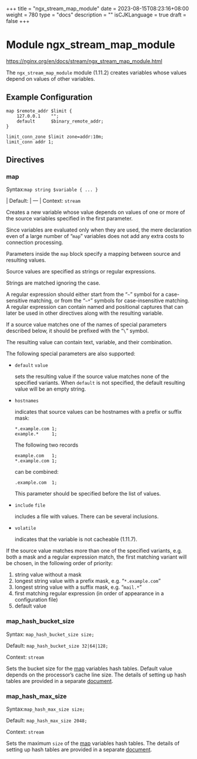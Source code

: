 +++
title = "ngx_stream_map_module"
date = 2023-08-15T08:23:16+08:00
weight = 780
type = "docs"
description = ""
isCJKLanguage = true
draft = false
+++

# Module ngx_stream_map_module

https://nginx.org/en/docs/stream/ngx_stream_map_module.html



The `ngx_stream_map_module` module (1.11.2) creates variables whose values depend on values of other variables.



## Example Configuration



```
map $remote_addr $limit {
    127.0.0.1    "";
    default      $binary_remote_addr;
}

limit_conn_zone $limit zone=addr:10m;
limit_conn addr 1;
```





## Directives



### map

  Syntax:`map string $variable { ... }`

| Default: | —                              |
  Context: `stream`


Creates a new variable whose value depends on values of one or more of the source variables specified in the first parameter.



Since variables are evaluated only when they are used, the mere declaration even of a large number of “`map`” variables does not add any extra costs to connection processing.



Parameters inside the `map` block specify a mapping between source and resulting values.

Source values are specified as strings or regular expressions.

Strings are matched ignoring the case.

A regular expression should either start from the “`~`” symbol for a case-sensitive matching, or from the “`~*`” symbols for case-insensitive matching. A regular expression can contain named and positional captures that can later be used in other directives along with the resulting variable.

If a source value matches one of the names of special parameters described below, it should be prefixed with the “`\`” symbol.

The resulting value can contain text, variable, and their combination.

The following special parameters are also supported:

- `default` `value`

  sets the resulting value if the source value matches none of the specified variants. When `default` is not specified, the default resulting value will be an empty string.

- `hostnames`

  indicates that source values can be hostnames with a prefix or suffix mask:

  ```
  *.example.com 1;
  example.*     1;
  ```

  The following two records

  ```
  example.com   1;
  *.example.com 1;
  ```

  can be combined:

  ```
  .example.com  1;
  ```

  This parameter should be specified before the list of values.

- `include` `file`

  includes a file with values. There can be several inclusions.

- `volatile`

  indicates that the variable is not cacheable (1.11.7).



If the source value matches more than one of the specified variants, e.g. both a mask and a regular expression match, the first matching variant will be chosen, in the following order of priority:

1. string value without a mask
2. longest string value with a prefix mask, e.g. “`*.example.com`”
3. longest string value with a suffix mask, e.g. “`mail.*`”
4. first matching regular expression (in order of appearance in a configuration file)
5. default value





### map_hash_bucket_size

  Syntax:  `map_hash_bucket_size size;`

  Default: `map_hash_bucket_size 32|64|128;`

  Context: `stream`


Sets the bucket size for the [map](https://nginx.org/en/docs/stream/ngx_stream_map_module.html#map) variables hash tables. Default value depends on the processor’s cache line size. The details of setting up hash tables are provided in a separate [document](https://nginx.org/en/docs/hash.html).



### map_hash_max_size

  Syntax:`map_hash_max_size size;`

  Default: `map_hash_max_size 2048;`

  Context: `stream`


Sets the maximum `size` of the [map](https://nginx.org/en/docs/stream/ngx_stream_map_module.html#map) variables hash tables. The details of setting up hash tables are provided in a separate [document](https://nginx.org/en/docs/hash.html).